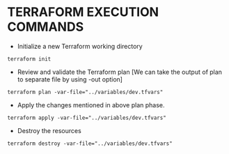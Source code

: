 # TERRAFORM EXECUTION COMMANDS

* Initialize a new Terraform working directory

```
terraform init
```

* Review and validate the Terraform plan [We can take the output of plan to separate file by using -out option]

```
terraform plan -var-file="../variables/dev.tfvars"
```

* Apply the changes mentioned in above plan phase.

```
terraform apply -var-file="../variables/dev.tfvars"
```

* Destroy the resources

```
terraform destroy -var-file="../variables/dev.tfvars"
```
